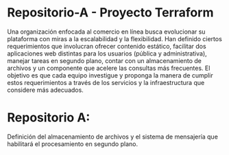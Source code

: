 # Repositorio-A - Proyecto Terraform
Una organización enfocada al comercio en línea busca evolucionar su plataforma
con miras a la escalabilidad y la flexibilidad. Han definido ciertos requerimientos
que involucran ofrecer contenido estático, facilitar dos aplicaciones web distintas
para los usuarios (pública y administrativa), manejar tareas en segundo plano,
contar con un almacenamiento de archivos y un componente que acelere las
consultas más frecuentes. El objetivo es que cada equipo investigue y proponga
la manera de cumplir estos requerimientos a través de los servicios y la
infraestructura que considere más adecuados.

# Repositorio A: 
Definición del almacenamiento de archivos y el sistema de 
mensajería que habilitará el procesamiento en segundo plano.

